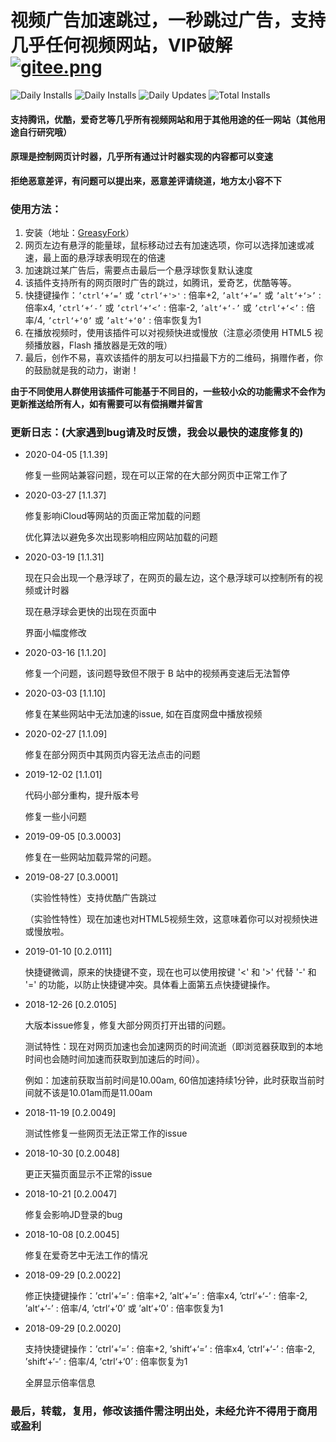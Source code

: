 # 视频广告加速跳过，一秒跳过广告，支持几乎任何视频网站，VIP破解 [![gitee.png](https://palerock.cn/api-provider/files/view?identity=L2FydGljbGUvaW1hZ2UvMjAyMDA2MjkxNTQyMTMwNzVXcWZyU2dTbC5wbmc=&w=20)](https://gitee.com/HGJing/everthing-hook/tree/master/src/plugins/timer-hooker) 

![Daily Installs](https://palerock.cn/node-service/images/greasyfork/views-info/372673)
![Daily Installs](https://palerock.cn/node-service/images/greasyfork/stats/daily-installs/372673)
![Daily Updates](https://palerock.cn/node-service/images/greasyfork/stats/daily-updates/372673)
![Total Installs](https://palerock.cn/node-service/images/greasyfork/stats/total-installs/372673)



#### 支持腾讯，优酷，爱奇艺等几乎所有视频网站和用于其他用途的任一网站（其他用途自行研究哦）
#### 原理是控制网页计时器，几乎所有通过计时器实现的内容都可以变速

**拒绝恶意差评，有问题可以提出来，恶意差评请绕道，地方太小容不下**

### 使用方法：
1. 安装（地址：[GreasyFork](https://greasyfork.org/scripts/372673)）
2. 网页左边有悬浮的能量球，鼠标移动过去有加速选项，你可以选择加速或减速，最上面的悬浮球表明现在的倍速
3. 加速跳过某广告后，需要点击最后一个悬浮球恢复默认速度
4. 该插件支持所有的网页限时广告的跳过，如腾讯，爱奇艺，优酷等等。
5. 快捷键操作：`’ctrl‘+‘=’` 或 `’ctrl‘+'>'` : 倍率+2, `’alt‘+‘=’` 或 `’alt‘+‘>’` : 倍率x4, `’ctrl‘+‘-’` 或 `’ctrl‘+‘<’` : 倍率-2, `’alt‘+‘-’` 或 `’ctrl‘+‘<’` : 倍率/4, `’ctrl‘+‘0’` 或 `’alt‘+‘0’` : 倍率恢复为1
6. 在播放视频时，使用该插件可以对视频快进或慢放（注意必须使用 HTML5 视频播放器，Flash 播放器是无效的哦）
7. 最后，创作不易，喜欢该插件的朋友可以扫描最下方的二维码，捐赠作者，你的鼓励就是我的动力，谢谢！  

**由于不同使用人群使用该插件可能基于不同目的，一些较小众的功能需求不会作为更新推送给所有人，如有需要可以有偿捐赠并留言**

### 更新日志：(大家遇到bug请及时反馈，我会以最快的速度修复的)
- 2020-04-05 [1.1.39]
    
    修复一些网站兼容问题，现在可以正常的在大部分网页中正常工作了

- 2020-03-27 [1.1.37]

    修复影响iCloud等网站的页面正常加载的问题

    优化算法以避免多次出现影响相应网站加载的问题

- 2020-03-19 [1.1.31]

    现在只会出现一个悬浮球了，在网页的最左边，这个悬浮球可以控制所有的视频或计时器
    
    现在悬浮球会更快的出现在页面中
    
    界面小幅度修改

- 2020-03-16 [1.1.20]

    修复一个问题，该问题导致但不限于 B 站中的视频再变速后无法暂停

- 2020-03-03 [1.1.10]

    修复在某些网站中无法加速的issue, 如在百度网盘中播放视频

- 2020-02-27 [1.1.09]

    修复在部分网页中其网页内容无法点击的问题

- 2019-12-02 [1.1.01]

    代码小部分重构，提升版本号
    
    修复一些小问题

- 2019-09-05 [0.3.0003]

    修复在一些网站加载异常的问题。

- 2019-08-27 [0.3.0001]

    （实验性特性）支持优酷广告跳过
    
    （实验性特性）现在加速也对HTML5视频生效，这意味着你可以对视频快进或慢放啦。

- 2019-01-10 [0.2.0111]

    快捷键微调，原来的快捷键不变，现在也可以使用按键 '<' 和 '>' 代替 '-' 和 '=' 的功能，以防止快捷键冲突。具体看上面第五点快捷键操作。

- 2018-12-26 [0.2.0105]

    大版本issue修复，修复大部分网页打开出错的问题。
    
    测试特性：现在对网页加速也会加速网页的时间流逝（即浏览器获取到的本地时间也会随时间加速而获取到加速后的时间）。
    
    例如：加速前获取当前时间是10.00am, 60倍加速持续1分钟，此时获取当前时间就不该是10.01am而是11.00am

- 2018-11-19 [0.2.0049]

    测试性修复一些网页无法正常工作的issue

- 2018-10-30 [0.2.0048]

    更正天猫页面显示不正常的issue

- 2018-10-21 [0.2.0047]

    修复会影响JD登录的bug

- 2018-10-08 [0.2.0045]

    修复在爱奇艺中无法工作的情况

- 2018-09-29 [0.2.0022]

    修正快捷键操作：’ctrl‘+‘=’ : 倍率+2, ’alt‘+‘=’ : 倍率x4, ’ctrl‘+‘-’ : 倍率-2, ’alt‘+‘-’ : 倍率/4, ’ctrl‘+‘0’ 或 ’alt‘+‘0’ : 倍率恢复为1

- 2018-09-29 [0.2.0020]

    支持快捷键操作：’ctrl‘+‘=’ : 倍率+2, ’shift‘+‘=’ : 倍率x4, ’ctrl‘+‘-’ : 倍率-2, ’shift‘+‘-’ : 倍率/4, ’ctrl‘+‘0’ : 倍率恢复为1
    
    全屏显示倍率信息
    
### 最后，转载，复用，修改该插件需注明出处，未经允许不得用于商用或盈利